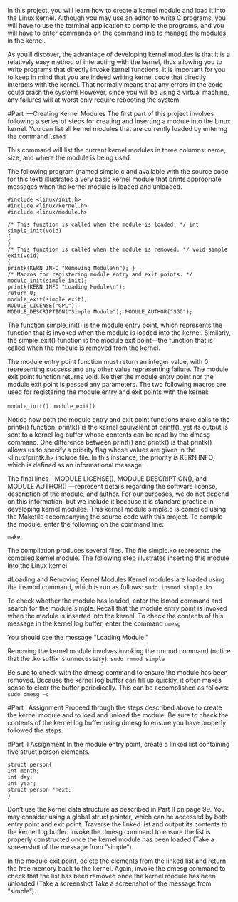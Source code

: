 In this project, you will learn how to create a kernel module and load it into the Linux kernel. Although you may use an editor to write C programs, you will have to use the terminal application to compile the programs, and you will have to enter commands on the command line to manage the modules in the kernel.

As you’ll discover, the advantage of developing kernel modules is that it is a relatively easy method of interacting with the kernel, thus allowing you to write programs that directly invoke kernel functions. It is important for you to keep in mind that you are indeed writing kernel code that directly interacts with the kernel. That normally means that any errors in the code could crash the system! However, since you will be using a virtual machine, any failures will at worst only require rebooting the system.

#Part I—Creating Kernel Modules
The first part of this project involves following a series of steps for creating and inserting a module into the Linux kernel. You can list all kernel modules that are currently loaded by entering the command
`lsmod`

This command will list the current kernel modules in three columns: name, size, and where the module is being used.

The following program (named simple.c and available with the source code for this text) illustrates a very basic kernel module that prints appropriate messages when the kernel module is loaded and unloaded.

```
#include <linux/init.h>
#include <linux/kernel.h>
#include <linux/module.h>

/* This function is called when the module is loaded. */ int simple_init(void)
{
}
/* This function is called when the module is removed. */ void simple exit(void)
{
printk(KERN INFO "Removing Module\n"); }
/* Macros for registering module entry and exit points. */ module_init(simple init);
printk(KERN INFO "Loading Module\n");
return 0;
module_exit(simple exit); 
MODULE_LICENSE("GPL"); 
MODULE_DESCRIPTION("Simple Module"); MODULE_AUTHOR("SGG");
```

The function simple_init() is the module entry point, which represents the function that is invoked when the module is loaded into the kernel. Similarly, the simple_exit() function is the module exit point—the function that is called when the module is removed from the kernel.

The module entry point function must return an integer value, with 0 representing success and any other value representing failure. The module exit point function returns void. Neither the module entry point nor the module exit point is passed any parameters. The two following macros are used for registering the module entry and exit points with the kernel:

`module_init() `
`module_exit()`

Notice how both the module entry and exit point functions make calls to the printk() function. printk() is the kernel equivalent of printf(), yet its output is sent to a kernel log buffer whose contents can be read by the dmesg command. One difference between printf() and printk() is that printk() allows us to specify a priority flag whose values are given in the <linux/printk.h> include file. In this instance, the priority is KERN INFO, which is defined as an informational message.

The final lines—MODULE LICENSE(), MODULE DESCRIPTION(), and MODULE AUTHOR() —represent details regarding the software license, description of the module, and author. For our purposes, we do not depend on this information, but we include it because it is standard practice in developing kernel modules.
This kernel module simple.c is compiled using the Makefile accompanying the source code with this project. To compile the module, enter the following on the command line:

`make`

The compilation produces several files. The file simple.ko represents the compiled kernel module.
The following step illustrates inserting this module into the Linux kernel.

#Loading and Removing Kernel Modules
Kernel modules are loaded using the insmod command, which is run as follows: 
`sudo insmod simple.ko`

To check whether the module has loaded, enter the lsmod command and search for the module simple. Recall that the module entry point is invoked when the module is inserted into the kernel. To check the contents of this message in the kernel log buffer, enter the command
`dmesg`

You should see the message "Loading Module."

Removing the kernel module involves invoking the rmmod command (notice that the .ko suffix is unnecessary):
`sudo rmmod simple`

Be sure to check with the dmesg command to ensure the module has been removed.
Because the kernel log buffer can fill up quickly, it often makes sense to clear the buffer periodically. This can be accomplished as follows:
`sudo dmesg –c`

#Part I Assignment
Proceed through the steps described above to create the kernel module and to load and unload the module. Be sure to check the contents of the kernel log buffer using dmesg to ensure you have properly followed the steps.

#Part II Assignment
In the module entry point, create a linked list containing five struct person elements. 
```
struct person{
int month;
int day;
int year;
struct person *next;
}
```

Don’t use the kernel data structure as described in Part II on page 99. You may consider using a global struct pointer, which can be accessed by both entry point and exit point. Traverse the linked list and output its contents to the kernel log buffer. Invoke the dmesg command to ensure the list is properly constructed once the kernel module has been loaded (Take a screenshot of the message from “simple”).

In the module exit point, delete the elements from the linked list and return the free memory back to the kernel. Again, invoke the dmesg command to check that the list has been removed once the kernel module has been unloaded (Take a screenshot Take a screenshot of the message from “simple”).
